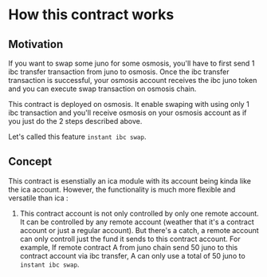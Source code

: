 # How this contract works

## Motivation
If you want to swap some juno for some osmosis, you'll have to first send 1 ibc transfer transaction from juno to osmosis. Once the ibc transfer transaction is successful, your osmosis account receives the ibc juno token and you can execute swap transaction on osmosis chain.

This contract is deployed on osmosis. It enable swaping with using only 1 ibc transaction and you'll receive osmosis on your osmosis account as if you just do the 2 steps described above.

Let's called this feature `instant ibc swap`.

## Concept

This contract is esenstially an ica module with its account being kinda like the ica account. However, the functionality is much more flexible and versatile than ica :

1. This contract account is not only controlled by only one remote account. It can be controlled by any remote account (weather that it's a contract account or just a regular account). But there's a catch, a remote account can only controll just the fund it sends to this contract account. For example, If remote contract A from juno chain send 50 juno to this contract account via ibc transfer, A can only use a total of 50 juno to `instant ibc swap`.
